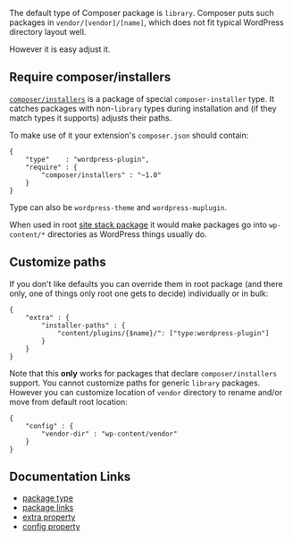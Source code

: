<!---
title = Paths Control
subtitle = recipe
description = How to use composer/installers to control WordPress theme and plugin paths
-->

The default type of Composer package is `library`. Composer puts such packages in `vendor/[vendor]/[name]`, which does not fit typical WordPress directory layout well.

However it is easy adjust it.

## Require composer/installers

[`composer/installers`](https://github.com/composer/installers) is a package of special `composer-installer` type. It catches packages with non-`library` types during installation and (if they match types it supports) adjusts their paths.

To make use of it your extension's `composer.json` should contain:

	{
		"type"    : "wordpress-plugin",
		"require" : {
			"composer/installers" : "~1.0"
		}
	}

Type can also be `wordpress-theme` and `wordpress-muplugin`.

When used in root [site stack package](/recipe/site-stack) it would make packages go into `wp-content/*` directories as WordPress things usually do.

## Customize paths

If you don't like defaults you can override them in root package (and there only, one of things only root one gets to decide) individually or in bulk:

	{
	    "extra" : {
	        "installer-paths" : {
	            "content/plugins/{$name}/": ["type:wordpress-plugin"]
	        }
	    }
	}

Note that this **only** works for packages that declare `composer/installers` support. You cannot customize paths for generic `library` packages. However you can customize location of `vendor` directory to rename and/or move from default root location:

	{
		"config" : {
			"vendor-dir" : "wp-content/vendor"
		}
	}

## Documentation Links

 - [package type](http://getcomposer.org/doc/04-schema.md#type)
 - [package links](http://getcomposer.org/doc/04-schema.md#package-links)
 - [extra property](http://getcomposer.org/doc/04-schema.md#extra)
 - [config property](http://getcomposer.org/doc/04-schema.md#config)